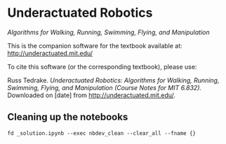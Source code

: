 <!-- Remember, this produces the front page on github, dockerhub, and pypi. -->

# Underactuated Robotics

*Algorithms for Walking, Running, Swimming, Flying, and Manipulation*

This is the companion software for the textbook available at:
http://underactuated.mit.edu/

To cite this software (or the corresponding textbook), please use:

Russ Tedrake. _Underactuated Robotics: Algorithms for Walking, Running,
Swimming, Flying, and Manipulation (Course Notes for MIT 6.832)._
Downloaded on [date] from <http://underactuated.mit.edu/>.

## Cleaning up the notebooks

```fish
fd _solution.ipynb --exec nbdev_clean --clear_all --fname {}
```
